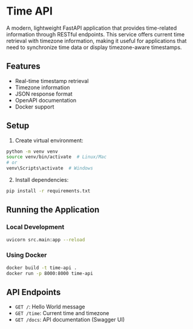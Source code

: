# Time API

A modern, lightweight FastAPI application that provides time-related information through RESTful endpoints. This service offers current time retrieval with timezone information, making it useful for applications that need to synchronize time data or display timezone-aware timestamps.

## Features

- Real-time timestamp retrieval
- Timezone information
- JSON response format
- OpenAPI documentation
- Docker support

## Setup

1. Create virtual environment:
```bash
python -m venv venv
source venv/bin/activate  # Linux/Mac
# or
venv\Scripts\activate  # Windows
```

2. Install dependencies:
```bash
pip install -r requirements.txt
```

## Running the Application

### Local Development
```bash
uvicorn src.main:app --reload
```

### Using Docker
```bash
docker build -t time-api .
docker run -p 8000:8000 time-api
```

## API Endpoints

- `GET /`: Hello World message
- `GET /time`: Current time and timezone
- `GET /docs`: API documentation (Swagger UI)
